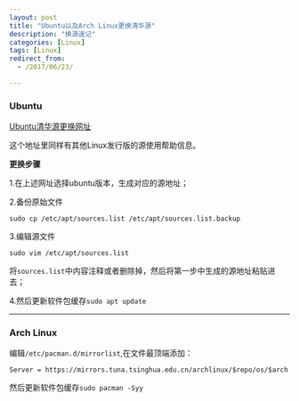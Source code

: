 ```yaml
---
layout: post
title: "Ubuntu以及Arch Linux更换清华源"
description: "换源速记"
categories: [Linux]
tags: [Linux]
redirect_from:
  - /2017/06/23/

---
```


### **Ubuntu**
[Ubuntu清华源更换网址](https://mirror.tuna.tsinghua.edu.cn/help/ubuntu/)

这个地址里同样有其他Linux发行版的源使用帮助信息。

**更换步骤**

1.在上述网址选择ubuntu版本，生成对应的源地址；

2.备份原始文件

`sudo cp /etc/apt/sources.list /etc/apt/sources.list.backup`

3.编辑源文件

`sudo vim /etc/apt/sources.list`

将`sources.list`中内容注释或者删除掉，然后将第一步中生成的源地址粘贴进去；

4.然后更新软件包缓存`sudo apt update`

---

### **Arch Linux**
编辑­`/etc/pacman.d/mirrorlist`,在文件最顶端添加：

`Server = https://mirrors.tuna.tsinghua.edu.cn/archlinux/$repo/os/$arch`

然后更新软件包缓存`sudo pacman -Syy`

